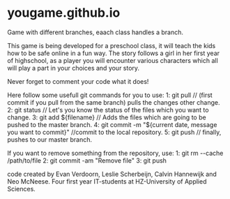 # yougame.github.io
Game with different branches, eaach class handles a branch.

This game is being developed for a preschool class, it will teach the kids how to be safe online in a fun way.
The story follows a girl in her first year of highschool, as a player you will encounter various characters which all will play a part in your choices and your story.

Never forget to comment your code what it does!

Here follow some usefull git commands for you to use:
1: git pull // (first commit if you pull from the same branch) pulls the changes other change.
2: git status // Let's you know the status of the files which you want to change.
3: git add ${filename} // Adds the files which are going to be pushed to the master branch.
4: git commit -m "${current date, message you want to commit}" //commit to the local repository.
5: git push // finally, pushes to our master branch.

If you want to remove something from the repository, use:
1: git rm --cache /path/to/file
2: git commit -am "Remove file"
3: git push

code created by Evan Verdoorn, Leslie Scherbeijn, Calvin Hannewijk and Neo McNeese. Four first year IT-students at HZ-University of Applied Sciences.

